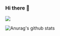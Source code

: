 ### Hi there 👋 

![](https://komarev.com/ghpvc/?username=your-github-serhatkarakoca&color=green)

![Anurag's github stats](https://github-readme-stats.vercel.app/api?username=anuraghazra&show_icons=true&theme=merko)
<!--
**serhatkarakoca/serhatkarakoca** is a ✨ _special_ ✨ repository because its `README.md` (this file) appears on your GitHub profile.

Here are some ideas to get you started:

- 🔭 I’m currently working on ...
- 🌱 I’m currently learning ...
- 👯 I’m looking to collaborate on ...
- 🤔 I’m looking for help with ...
- 💬 Ask me about ...
- 📫 How to reach me: ...
- 😄 Pronouns: ...
- ⚡ Fun fact: ...
-->
